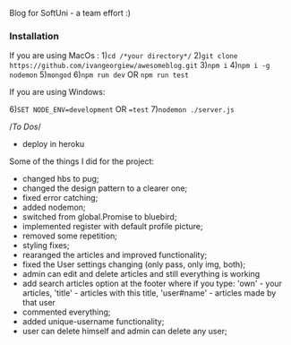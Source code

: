 Blog for SoftUni - a team effort :) 
### Installation
If you are using MacOs :
1)`cd /*your directory*/`
2)`git clone https://github.com/ivangeorgiew/awesomeblog.git`
3)`npm i`
4)`npm i -g nodemon`
5)`mongod`
6)`npm run dev` OR `npm run test`


If you are using Windows:

6)`SET NODE_ENV=development` OR `=test` 
7)`nodemon ./server.js`






/*To Dos*/
- deploy in heroku

Some of the things I did for the project:
- changed hbs to pug;
- changed the design pattern to a clearer one;
- fixed error catching; 
- added nodemon;
- switched from global.Promise to bluebird;
- implemented register with default profile picture;
- removed some repetition;
- styling fixes;
- rearanged the articles and improved functionality;
- fixed the User settings changing (only pass, only img,
  both);
- admin can edit and delete articles and still everything is working
- add search articles option at the footer where if you type:
    'own' - your articles,
    'title' - articles with this title,
    'user#name' - articles made by that user
- commented everything;
- added unique-username functionality;
- user can delete himself and admin can delete any user;
